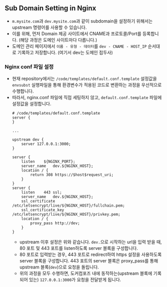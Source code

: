## Sub Domain Setting in Nginx
- `m.mysite.com`과 `dev.mysite.com`과 같이 subdomain을 설정하기 위해서는 upstream 명령어를 사용할 수 있습니다.
- 이를 위해, 먼저 Domain 제공 사이트에서 CNAME과 프로토콜/Port를 등록합니다. (해당 과정은 도메인 사이트마다 다릅니다.)
- 도메인 관리 페이지에서 `이름 - 유형 - 데이터`를 `dev - CNAME - HOST_IP` 순서대로 기록하고 저장합니다. (여기서 dev는 도메인 접두사)

### Nginx conf 파일 설정
- 현재 repository에서는 `/code/templates/default.conf.template` 설정값을 `envsubst` 실행파일을 통해 환경변수가 적용된 코드로 변환하는 과정을 우선적으로 수행합니다.
- 따라서, nginx.conf 파일에 직접 세팅하지 않고, `default.conf.template` 파일에 설정값을 설정합니다.
  ```nginx
  # /code/templates/default.conf.template
  server {
  }

  ...

  upstream dev {
      server 127.0.0.1:3000;
  }

  server {
      listen	${NGINX_PORT};
      server_name	dev.${NGINX_HOST};
      location / {
          return 308 https://$host$request_uri;
      }
  }
  server {
      listen	443 ssl;
      server_name	dev.${NGINX_HOST};
      ssl_certificate /etc/letsencrypt/live/${NGINX_HOST}/fullchain.pem;
      ssl_certificate_key /etc/letsencrypt/live/${NGINX_HOST}/privkey.pem;
      location / {
          proxy_pass http://dev; 
      }
  }
  ```
  - upstream 이후 설정은 위와 같습니다. `dev.`으로 시작하는 url을 입력 받을 때, 80 포트 및 443 포트를 listen하도록 server 블록을 구성합니다. 
  - 80 포트로 입력받는 경우, 443 포트로 redirect하여 https 설정을 사용하도록 server 블록을 구성합니다. 443 포트의 server 블록은 proxy_pass를 통해 upstream 블록(`dev`)으로 요청을 돌립니다.
  - 위의 과정을 모두 수행하면, 도커컴포즈 내에 동작하는(upstream 블록에 기록되어 있는) `127.0.0.1:3000`가 요청을 전달받게 됩니다.

